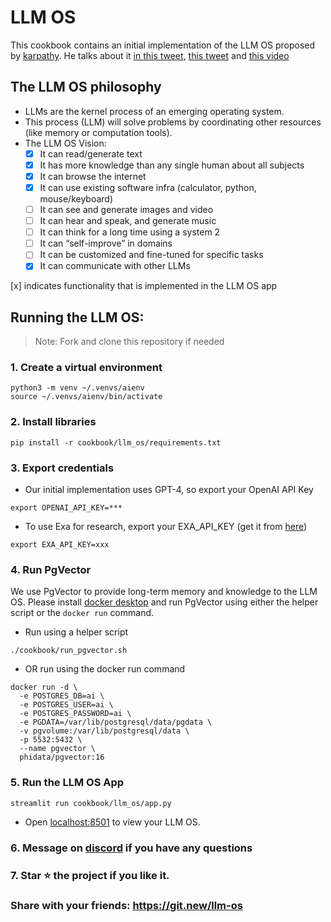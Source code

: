 # LLM OS

This cookbook contains an initial implementation of the LLM OS proposed by [karpathy](https://twitter.com/karpathy/status/1723140519554105733).
He talks about it [in this tweet](https://twitter.com/karpathy/status/1723140519554105733), [this tweet](https://twitter.com/karpathy/status/1707437820045062561) and [this video](https://youtu.be/zjkBMFhNj_g?t=2535)

## The LLM OS philosophy

- LLMs are the kernel process of an emerging operating system.
- This process (LLM) will solve problems by coordinating other resources (like memory or computation tools).
- The LLM OS Vision:
  - [x] It can read/generate text
  - [x] It has more knowledge than any single human about all subjects
  - [x] It can browse the internet
  - [x] It can use existing software infra (calculator, python, mouse/keyboard)
  - [ ] It can see and generate images and video
  - [ ] It can hear and speak, and generate music
  - [ ] It can think for a long time using a system 2
  - [ ] It can “self-improve” in domains
  - [ ] It can be customized and fine-tuned for specific tasks
  - [x] It can communicate with other LLMs

[x] indicates functionality that is implemented in the LLM OS app

## Running the LLM OS:

> Note: Fork and clone this repository if needed

### 1. Create a virtual environment

```shell
python3 -m venv ~/.venvs/aienv
source ~/.venvs/aienv/bin/activate
```

### 2. Install libraries

```shell
pip install -r cookbook/llm_os/requirements.txt
```

### 3. Export credentials

- Our initial implementation uses GPT-4, so export your OpenAI API Key

```shell
export OPENAI_API_KEY=***
```

- To use Exa for research, export your EXA_API_KEY (get it from [here](https://dashboard.exa.ai/api-keys))

```shell
export EXA_API_KEY=xxx
```

### 4. Run PgVector

We use PgVector to provide long-term memory and knowledge to the LLM OS.
Please install [docker desktop](https://docs.docker.com/desktop/install/mac-install/) and run PgVector using either the helper script or the `docker run` command.

- Run using a helper script

```shell
./cookbook/run_pgvector.sh
```

- OR run using the docker run command

```shell
docker run -d \
  -e POSTGRES_DB=ai \
  -e POSTGRES_USER=ai \
  -e POSTGRES_PASSWORD=ai \
  -e PGDATA=/var/lib/postgresql/data/pgdata \
  -v pgvolume:/var/lib/postgresql/data \
  -p 5532:5432 \
  --name pgvector \
  phidata/pgvector:16
```

### 5. Run the LLM OS App

```shell
streamlit run cookbook/llm_os/app.py
```

- Open [localhost:8501](http://localhost:8501) to view your LLM OS.

### 6. Message on [discord](https://discord.gg/4MtYHHrgA8) if you have any questions

### 7. Star ⭐️ the project if you like it.

### Share with your friends: https://git.new/llm-os
